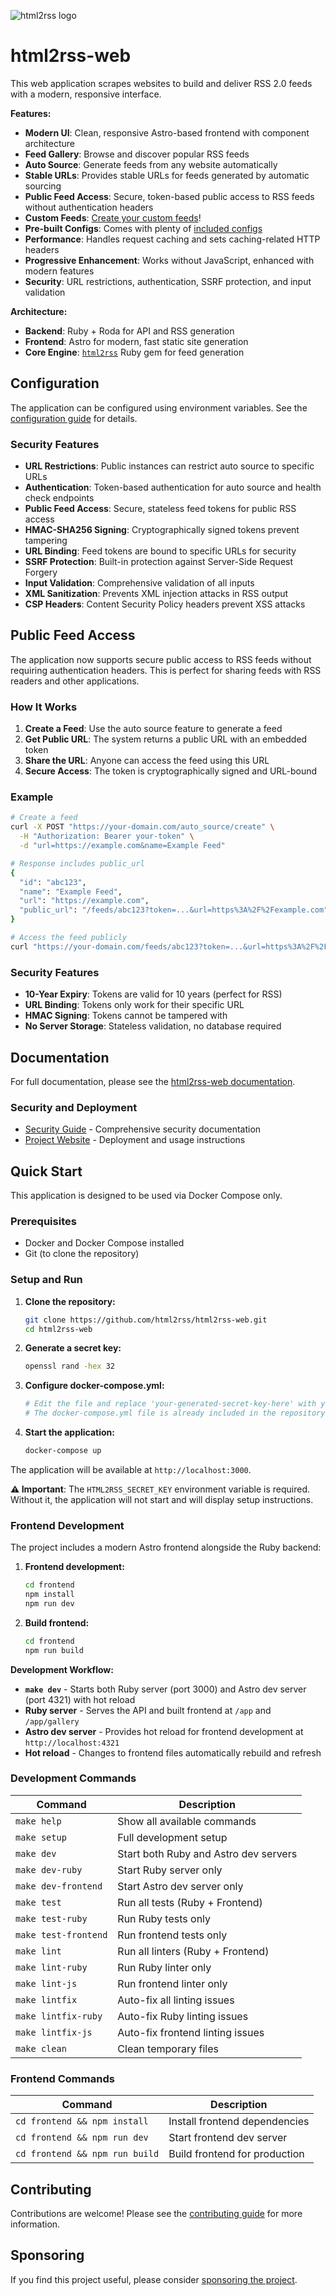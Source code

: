 ![html2rss logo](https://github.com/html2rss/html2rss/raw/master/support/logo.png)

# html2rss-web

This web application scrapes websites to build and deliver RSS 2.0 feeds with a modern, responsive interface.

**Features:**

- **Modern UI**: Clean, responsive Astro-based frontend with component architecture
- **Feed Gallery**: Browse and discover popular RSS feeds
- **Auto Source**: Generate feeds from any website automatically
- **Stable URLs**: Provides stable URLs for feeds generated by automatic sourcing
- **Public Feed Access**: Secure, token-based public access to RSS feeds without authentication headers
- **Custom Feeds**: [Create your custom feeds](https://html2rss.github.io/web-application/tutorials/building-feeds)!
- **Pre-built Configs**: Comes with plenty of [included configs](https://html2rss.github.io/web-application/how-to/use-included-configs)
- **Performance**: Handles request caching and sets caching-related HTTP headers
- **Progressive Enhancement**: Works without JavaScript, enhanced with modern features
- **Security**: URL restrictions, authentication, SSRF protection, and input validation

**Architecture:**

- **Backend**: Ruby + Roda for API and RSS generation
- **Frontend**: Astro for modern, fast static site generation
- **Core Engine**: [`html2rss`](https://github.com/html2rss/html2rss) Ruby gem for feed generation

## Configuration

The application can be configured using environment variables. See the [configuration guide](CONFIGURATION.md) for details.

### Security Features

- **URL Restrictions**: Public instances can restrict auto source to specific URLs
- **Authentication**: Token-based authentication for auto source and health check endpoints
- **Public Feed Access**: Secure, stateless feed tokens for public RSS access
- **HMAC-SHA256 Signing**: Cryptographically signed tokens prevent tampering
- **URL Binding**: Feed tokens are bound to specific URLs for security
- **SSRF Protection**: Built-in protection against Server-Side Request Forgery
- **Input Validation**: Comprehensive validation of all inputs
- **XML Sanitization**: Prevents XML injection attacks in RSS output
- **CSP Headers**: Content Security Policy headers prevent XSS attacks

## Public Feed Access

The application now supports secure public access to RSS feeds without requiring authentication headers. This is perfect for sharing feeds with RSS readers and other applications.

### How It Works

1. **Create a Feed**: Use the auto source feature to generate a feed
2. **Get Public URL**: The system returns a public URL with an embedded token
3. **Share the URL**: Anyone can access the feed using this URL
4. **Secure Access**: The token is cryptographically signed and URL-bound

### Example

```bash
# Create a feed
curl -X POST "https://your-domain.com/auto_source/create" \
  -H "Authorization: Bearer your-token" \
  -d "url=https://example.com&name=Example Feed"

# Response includes public_url
{
  "id": "abc123",
  "name": "Example Feed", 
  "url": "https://example.com",
  "public_url": "/feeds/abc123?token=...&url=https%3A%2F%2Fexample.com"
}

# Access the feed publicly
curl "https://your-domain.com/feeds/abc123?token=...&url=https%3A%2F%2Fexample.com"
```

### Security Features

- **10-Year Expiry**: Tokens are valid for 10 years (perfect for RSS)
- **URL Binding**: Tokens only work for their specific URL
- **HMAC Signing**: Tokens cannot be tampered with
- **No Server Storage**: Stateless validation, no database required

## Documentation

For full documentation, please see the [html2rss-web documentation](https://html2rss.github.io/web-application/).

### Security and Deployment

- [Security Guide](SECURITY.md) - Comprehensive security documentation
- [Project Website](https://html2rss.github.io/html2rss-web/) - Deployment and usage instructions

## Quick Start

This application is designed to be used via Docker Compose only.

### Prerequisites

- Docker and Docker Compose installed
- Git (to clone the repository)

### Setup and Run

1. **Clone the repository:**
   ```bash
   git clone https://github.com/html2rss/html2rss-web.git
   cd html2rss-web
   ```

2. **Generate a secret key:**
   ```bash
   openssl rand -hex 32
   ```

3. **Configure docker-compose.yml:**
   ```bash
   # Edit the file and replace 'your-generated-secret-key-here' with your actual secret key
   # The docker-compose.yml file is already included in the repository
   ```

4. **Start the application:**
   ```bash
   docker-compose up
   ```

The application will be available at `http://localhost:3000`.

**⚠️ Important**: The `HTML2RSS_SECRET_KEY` environment variable is required. Without it, the application will not start and will display setup instructions.

### Frontend Development

The project includes a modern Astro frontend alongside the Ruby backend:

1. **Frontend development:**

   ```bash
   cd frontend
   npm install
   npm run dev
   ```

2. **Build frontend:**
   ```bash
   cd frontend
   npm run build
   ```

**Development Workflow:**

- **`make dev`** - Starts both Ruby server (port 3000) and Astro dev server (port 4321) with hot reload
- **Ruby server** - Serves the API and built frontend at `/app` and `/app/gallery`
- **Astro dev server** - Provides hot reload for frontend development at `http://localhost:4321`
- **Hot reload** - Changes to frontend files automatically rebuild and refresh

### Development Commands

| Command              | Description                           |
| -------------------- | ------------------------------------- |
| `make help`          | Show all available commands           |
| `make setup`         | Full development setup                |
| `make dev`           | Start both Ruby and Astro dev servers |
| `make dev-ruby`      | Start Ruby server only                |
| `make dev-frontend`  | Start Astro dev server only           |
| `make test`          | Run all tests (Ruby + Frontend)       |
| `make test-ruby`     | Run Ruby tests only                   |
| `make test-frontend` | Run frontend tests only               |
| `make lint`          | Run all linters (Ruby + Frontend)     |
| `make lint-ruby`     | Run Ruby linter only                  |
| `make lint-js`       | Run frontend linter only              |
| `make lintfix`       | Auto-fix all linting issues           |
| `make lintfix-ruby`  | Auto-fix Ruby linting issues          |
| `make lintfix-js`    | Auto-fix frontend linting issues      |
| `make clean`         | Clean temporary files                 |

### Frontend Commands

| Command                        | Description                   |
| ------------------------------ | ----------------------------- |
| `cd frontend && npm install`   | Install frontend dependencies |
| `cd frontend && npm run dev`   | Start frontend dev server     |
| `cd frontend && npm run build` | Build frontend for production |

## Contributing

Contributions are welcome! Please see the [contributing guide](https://html2rss.github.io/get-involved/contributing) for more information.

## Sponsoring

If you find this project useful, please consider [sponsoring the project](https://github.com/sponsors/gildesmarais).
